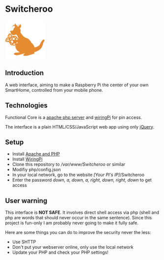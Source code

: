 # Switcheroo

![Switcheroo](https://github.com/AnJ95/switcheroo/blob/master/img/favicon.png)

## Introduction
A web interface, aiming to make a Raspberry Pi the center of your own SmartHome, controlled from your mobile phone.

## Technologies
Functional Core is a [apache php server](https://httpd.apache.org/) and [wiringPi](http://wiringpi.com/) for pin access.

The interface is a plain HTML/CSS/JavaScript web app using only [jQuery](https://jquery.com/).


## Setup
* Install [Apache and PHP](https://www.raspberrypi.org/documentation/remote-access/web-server/apache.md)
* Install [WiringPi](http://wiringpi.com/download-and-install/)
* Clone this repository to */var/www/Switcheroo* or similar
* Modifiy php/config.json
* In your local network, go to the website *[Your PI's IP]*/Switcheroo
* Enter the password *down, a, down, a, right, down, right, down* to get access


## User warning
This interface is **NOT SAFE**. It involves direct shell access via php (shell and php are words that should never occur in the same sentence). Since this project is fun-only I am probably never going to make it fully safe.

Here are some things you can do to improve the security never the less:
* Use SHTTP
* Don't put your webserver online, only use the local network
* Update your PHP and check your PHP settings!

